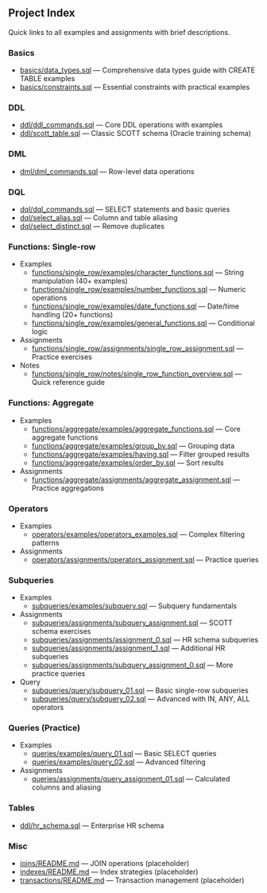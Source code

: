 ## Project Index

Quick links to all examples and assignments with brief descriptions.

### Basics
- [basics/data_types.sql](basics/data_types.sql) — Comprehensive data types guide with CREATE TABLE examples
- [basics/constraints.sql](basics/constraints.sql) — Essential constraints with practical examples

### DDL
- [ddl/ddl_commands.sql](ddl/ddl_commands.sql) — Core DDL operations with examples
- [ddl/scott_table.sql](ddl/scott_table.sql) — Classic SCOTT schema (Oracle training schema)

### DML
- [dml/dml_commands.sql](dml/dml_commands.sql) — Row-level data operations

### DQL
- [dql/dql_commands.sql](dql/dql_commands.sql) — SELECT statements and basic queries
- [dql/select_alias.sql](dql/select_alias.sql) — Column and table aliasing
- [dql/select_distinct.sql](dql/select_distinct.sql) — Remove duplicates

### Functions: Single-row
- Examples
  - [functions/single_row/examples/character_functions.sql](functions/single_row/examples/character_functions.sql) — String manipulation (40+ examples)
  - [functions/single_row/examples/number_functions.sql](functions/single_row/examples/number_functions.sql) — Numeric operations
  - [functions/single_row/examples/date_functions.sql](functions/single_row/examples/date_functions.sql) — Date/time handling (20+ functions)
  - [functions/single_row/examples/general_functions.sql](functions/single_row/examples/general_functions.sql) — Conditional logic
- Assignments
  - [functions/single_row/assignments/single_row_assignment.sql](functions/single_row/assignments/single_row_assignment.sql) — Practice exercises
- Notes
  - [functions/single_row/notes/single_row_function_overview.sql](functions/single_row/notes/single_row_function_overview.sql) — Quick reference guide

### Functions: Aggregate
- Examples
  - [functions/aggregate/examples/aggregate_functions.sql](functions/aggregate/examples/aggregate_functions.sql) — Core aggregate functions
  - [functions/aggregate/examples/group_by.sql](functions/aggregate/examples/group_by.sql) — Grouping data
  - [functions/aggregate/examples/having.sql](functions/aggregate/examples/having.sql) — Filter grouped results
  - [functions/aggregate/examples/order_by.sql](functions/aggregate/examples/order_by.sql) — Sort results
- Assignments
  - [functions/aggregate/assignments/aggregate_assignment.sql](functions/aggregate/assignments/aggregate_assignment.sql) — Practice aggregations

### Operators
- Examples
  - [operators/examples/operators_examples.sql](operators/examples/operators_examples.sql) — Complex filtering patterns
- Assignments
  - [operators/assignments/operators_assignment.sql](operators/assignments/operators_assignment.sql) — Practice queries

### Subqueries
- Examples
  - [subqueries/examples/subquery.sql](subqueries/examples/subquery.sql) — Subquery fundamentals
- Assignments
  - [subqueries/assignments/subquery_assignment.sql](subqueries/assignments/subquery_assignment.sql) — SCOTT schema exercises
  - [subqueries/assignments/assignment_0.sql](subqueries/assignments/assignment_0.sql) — HR schema subqueries
  - [subqueries/assignments/assignment_1.sql](subqueries/assignments/assignment_1.sql) — Additional HR subqueries
  - [subqueries/assignments/subquery_assignment_0.sql](subqueries/assignments/subquery_assignment_0.sql) — More practice queries
- Query
  - [subqueries/query/subquery_01.sql](subqueries/query/subquery_01.sql) — Basic single-row subqueries
  - [subqueries/query/subquery_02.sql](subqueries/query/subquery_02.sql) — Advanced with IN, ANY, ALL operators

### Queries (Practice)
- Examples
  - [queries/examples/query_01.sql](queries/examples/query_01.sql) — Basic SELECT queries
  - [queries/examples/query_02.sql](queries/examples/query_02.sql) — Advanced filtering
- Assignments
  - [queries/assignments/query_assignment_01.sql](queries/assignments/query_assignment_01.sql) — Calculated columns and aliasing

### Tables
- [ddl/hr_schema.sql](ddl/hr_schema.sql) — Enterprise HR schema

### Misc
- [joins/README.md](joins/README.md) — JOIN operations (placeholder)
- [indexes/README.md](indexes/README.md) — Index strategies (placeholder)
- [transactions/README.md](transactions/README.md) — Transaction management (placeholder)
